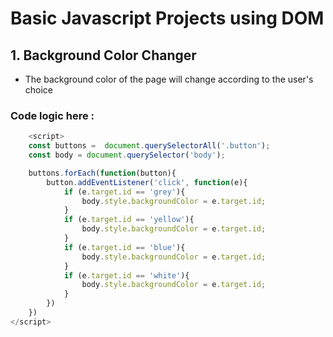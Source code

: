 # Basic Javascript Projects using DOM 

## 1. Background Color Changer
- The background color of the page  will change according to the user's choice 
###  Code logic here : 
 
```javascript 
    <script>
    const buttons =  document.querySelectorAll('.button');
    const body = document.querySelector('body');

    buttons.forEach(function(button){
        button.addEventListener('click', function(e){
            if (e.target.id == 'grey'){
                body.style.backgroundColor = e.target.id;
            }
            if (e.target.id == 'yellow'){
                body.style.backgroundColor = e.target.id;
            }
            if (e.target.id == 'blue'){
                body.style.backgroundColor = e.target.id;
            }
            if (e.target.id == 'white'){
                body.style.backgroundColor = e.target.id;
            }
        })
    })
</script>
```